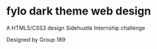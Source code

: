 # fylo dark theme web design
A HTML5/CSS3 design Sidehustle Internship challenge 

Designed by Group 189